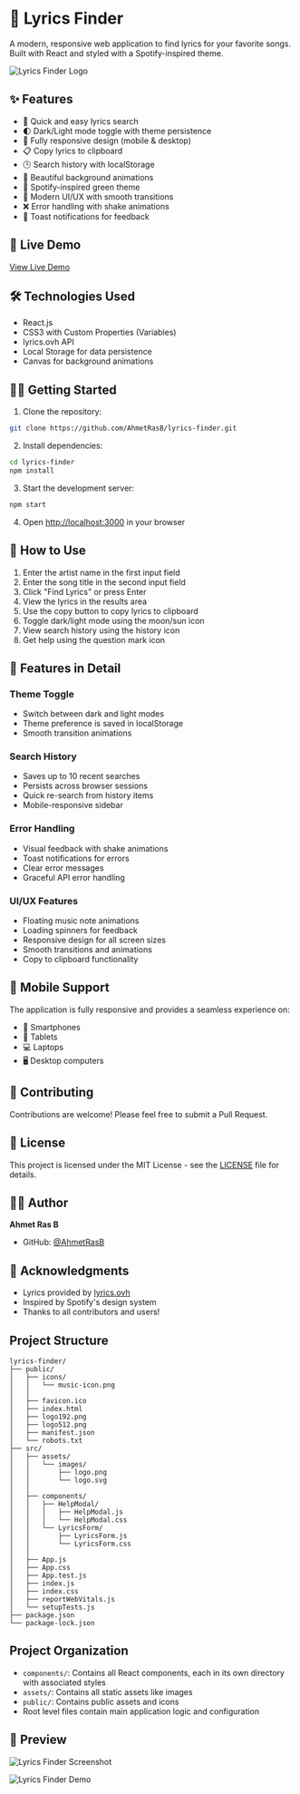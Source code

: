 # 🎵 Lyrics Finder
A modern, responsive web application to find lyrics for your favorite songs. Built with React and styled with a Spotify-inspired theme.

![Lyrics Finder Logo](src/assets/images/logo.png)

## ✨ Features 

- 🎯 Quick and easy lyrics search
- 🌓 Dark/Light mode toggle with theme persistence
- 📱 Fully responsive design (mobile & desktop)
- 📋 Copy lyrics to clipboard
- 🕒 Search history with localStorage
- 💫 Beautiful background animations
- 🎨 Spotify-inspired green theme
- 🚀 Modern UI/UX with smooth transitions
- ❌ Error handling with shake animations
- 🔔 Toast notifications for feedback

## 🚀 Live Demo

[View Live Demo](https://ahmetrasb.github.io/lyrics-finder/) 

## 🛠️ Technologies Used

- React.js
- CSS3 with Custom Properties (Variables)
- lyrics.ovh API
- Local Storage for data persistence
- Canvas for background animations

## 🏃‍♂️ Getting Started

1. Clone the repository:
```bash
git clone https://github.com/AhmetRasB/lyrics-finder.git
```

2. Install dependencies:
```bash
cd lyrics-finder
npm install
```

3. Start the development server:
```bash
npm start
```

4. Open [http://localhost:3000](http://localhost:3000) in your browser

## 🎯 How to Use

1. Enter the artist name in the first input field
2. Enter the song title in the second input field
3. Click "Find Lyrics" or press Enter
4. View the lyrics in the results area
5. Use the copy button to copy lyrics to clipboard
6. Toggle dark/light mode using the moon/sun icon
7. View search history using the history icon
8. Get help using the question mark icon

## 🎨 Features in Detail

### Theme Toggle
- Switch between dark and light modes
- Theme preference is saved in localStorage
- Smooth transition animations

### Search History
- Saves up to 10 recent searches
- Persists across browser sessions
- Quick re-search from history items
- Mobile-responsive sidebar

### Error Handling
- Visual feedback with shake animations
- Toast notifications for errors
- Clear error messages
- Graceful API error handling

### UI/UX Features
- Floating music note animations
- Loading spinners for feedback
- Responsive design for all screen sizes
- Smooth transitions and animations
- Copy to clipboard functionality

## 📱 Mobile Support

The application is fully responsive and provides a seamless experience on:
- 📱 Smartphones
- 📱 Tablets
- 💻 Laptops
- 🖥️ Desktop computers

## 🤝 Contributing

Contributions are welcome! Please feel free to submit a Pull Request.

## 📝 License

This project is licensed under the MIT License - see the [LICENSE](LICENSE) file for details.

## 👨‍💻 Author

**Ahmet Ras B**
- GitHub: [@AhmetRasB](https://github.com/AhmetRasB)

## 💖 Acknowledgments

- Lyrics provided by [lyrics.ovh](https://lyrics.ovh/)
- Inspired by Spotify's design system
- Thanks to all contributors and users!

## Project Structure

```
lyrics-finder/
├── public/
│   ├── icons/
│   │   └── music-icon.png
│   │   
│   ├── favicon.ico
│   ├── index.html
│   ├── logo192.png
│   ├── logo512.png
│   ├── manifest.json
│   └── robots.txt
├── src/
│   ├── assets/
│   │   └── images/
│   │       ├── logo.png
│   │       └── logo.svg
│   │   
│   ├── components/
│   │   ├── HelpModal/
│   │   │   ├── HelpModal.js
│   │   │   └── HelpModal.css
│   │   └── LyricsForm/
│   │       ├── LyricsForm.js
│   │       └── LyricsForm.css
│   │   
│   ├── App.js
│   ├── App.css
│   ├── App.test.js
│   ├── index.js
│   ├── index.css
│   ├── reportWebVitals.js
│   └── setupTests.js
├── package.json
└── package-lock.json
```

## Project Organization

- `components/`: Contains all React components, each in its own directory with associated styles
- `assets/`: Contains all static assets like images
- `public/`: Contains public assets and icons
- Root level files contain main application logic and configuration

## 📸 Preview

![Lyrics Finder Screenshot](/readme_imgs/image.png)  

![Lyrics Finder Demo](/readme_imgs/test.gif)



